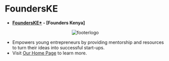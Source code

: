 # FoundersKE
- **[FoundersKE*](https://founderske.vercel.app) - [Founders Kenya]**
<div align="center"; >

![footerlogo](https://user-images.githubusercontent.com/77758884/218035615-d07c3384-1123-4eb3-bb68-1e2a81431c0f.png)

</div>

- Empowers young entrepreneurs by providing mentorship and resources to turn their ideas into successful start-ups.
- Visit [Our Home Page](https://founderske.vercel.app/) to learn more.
